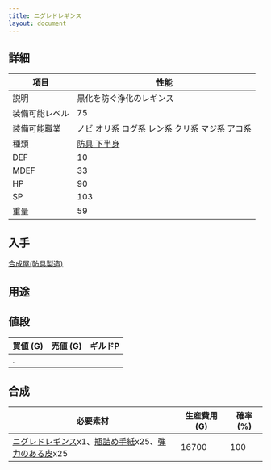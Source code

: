 ```yaml
---
title: ニグレドレギンス
layout: document
---
```

## 詳細

|項目|性能|
|---|---|
|説明|黒化を防ぐ浄化のレギンス|
|装備可能レベル|75|
|装備可能職業|ノビ オリ系 ログ系 レン系 クリ系 マジ系 アコ系|
|種類|[防具 下半身](防具(下半身))|
|DEF|10|
|MDEF|33|
|HP|90|
|SP|103|
|重量|59|

## 入手

[合成屋(防具製造)](合成屋(防具製造))

## 用途


## 値段

|買値 (G)|売値 (G)|ギルドP|
|---|---|---|
|.|||

## 合成

|必要素材|生産費用 (G)|確率 (%)|
|---|---|---|
|[ニグレドレギンス](ニグレドレギンス)x1、[瓶詰め手紙](瓶詰め手紙)x25、[弾力のある皮](弾力のある皮)x25|16700|100|

